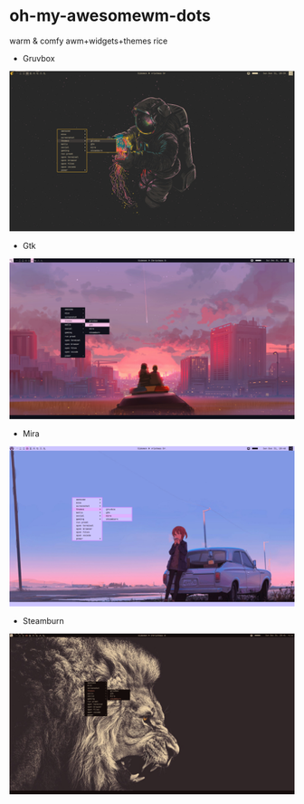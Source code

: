 # oh-my-awesomewm-dots
 warm & comfy awm+widgets+themes rice

 * Gruvbox
 <img src="/assets/gruvbox.png">
 
 * Gtk
 <img src="/assets/gtk3.png">
 
 * Mira
 <img src="/assets/mira.png">
 
 * Steamburn
 <img src="/assets/steamburn.png">
 
